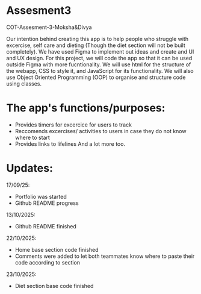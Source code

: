 # Assesment3
COT-Assesment-3-Moksha&amp;Divya

Our intention behind creating this app is to help people who struggle with excercise, self care and dieting (Though the diet section will not be built completely). We have used Figma to implement out ideas and create and UI and UX design. For this project, we will code the app so that it can be used outside Figma with more fucntionality. We will use html for the structure of the webapp, CSS to style it, and JavaScript for its functionality. We will also use Object Oriented Programming (OOP) to organise and structure code using classes. 
# The app's functions/purposes:
  - Provides timers for excercice for users to track
  - Reccomends excercises/ activities to users in case they do not know where to start
  - Provides links to lifelines
And a lot more too.

# Updates:
17/09/25:
  - Portfolio was started
  - Github README progress

13/10/2025:
  - Github README finished

22/10/2025:
  - Home base section code finished
  - Comments were added to let both teammates know where to paste their code according to section

23/10/2025:
  - Diet section base code finished
